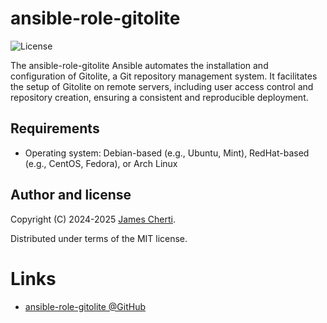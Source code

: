 # ansible-role-gitolite
![License](https://img.shields.io/github/license/jamescherti/ansible-role-gitolite)

The ansible-role-gitolite Ansible automates the installation and configuration of Gitolite, a Git repository management system. It facilitates the setup of Gitolite on remote servers, including user access control and repository creation, ensuring a consistent and reproducible deployment.

## Requirements

- Operating system: Debian-based (e.g., Ubuntu, Mint), RedHat-based (e.g., CentOS, Fedora), or Arch Linux

## Author and license

Copyright (C) 2024-2025 [James Cherti](https://www.jamescherti.com).

Distributed under terms of the MIT license.

# Links

- [ansible-role-gitolite @GitHub](https://github.com/jamescherti/ansible-role-gitolite)
